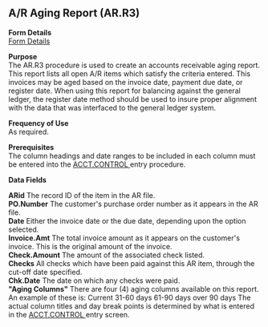 ##  A/R Aging Report (AR.R3)

<PageHeader />

**Form Details**  
[ Form Details ](AR-R3-1/README.md)   

**Purpose**  
The AR.R3 procedure is used to create an accounts receivable aging report.
This report lists all open A/R items which satisfy the criteria entered. This
invoices may be aged based on the invoice date, payment due date, or register
date. When using this report for balancing against the general ledger, the
register date method should be used to insure proper alignment with the data
that was interfaced to the general ledger system.  

**Frequency of Use**  
As required.

**Prerequisites**  
The column headings and date ranges to be included in each column must be entered into the [ ACCT.CONTROL ](../../../AP-OVERVIEW/AP-ENTRY/ACCT-CONTROL/README.md) entry procedure. 

**Data Fields**

**ARid** The record ID of the item in the AR file.  
**PO.Number** The customer's purchase order number as it appears in the AR
file.  
**Date** Either the invoice date or the due date, depending upon the option
selected.  
**Invoice.Amt** The total invoice amount as it appears on the customer's
invoice. This is the original amount of the invoice.  
**Check.Amount** The amount of the associated check listed.  
**Checks** All checks which have been paid against this AR item, through the
cut-off date specified.  
**Chk.Date** The date on which any checks were paid.  
**"Aging Columns"** There are four (4) aging columns available on this report. An example of these is: Current 31-60 days 61-90 days over 90 days The actual column titles and day break points is determined by what is entered in the [ ACCT.CONTROL ](../../../AP-OVERVIEW/AP-ENTRY/ACCT-CONTROL/README.md) entry screen.   
  
<badge text= "Version 8.10.57" vertical="middle" />

<PageFooter />